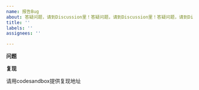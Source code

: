 ```yaml
---
name: 报告Bug
about: 答疑问题，请到Discussion里！答疑问题，请到Discussion里！答疑问题，请到Discussion里！答疑问题，请到Discussion里！答疑问题，请到Discussion里！答疑问题，请到Discussion里！
title: ''
labels: ''
assignees: ''

---
```


**问题**

**复现**

请用codesandbox提供复现地址
